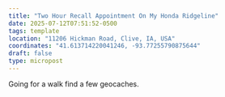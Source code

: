 ```yaml
---
title: "Two Hour Recall Appointment On My Honda Ridgeline"
date: 2025-07-12T07:51:52-0500
tags: template
location: "11206 Hickman Road, Clive, IA, USA"
coordinates: "41.613714220041246, -93.77255790875644"
draft: false
type: micropost
---
```

Going for a walk find a few geocaches.
